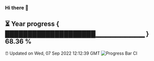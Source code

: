 ### Hi there 👋
⏳ Year progress { ████████████████████▁▁▁▁▁▁▁▁▁▁ } 68.36 %
---
⏰ Updated on Wed, 07 Sep 2022 12:12:39 GMT
![Progress Bar CI](https://github.com/Moyi321/Moyi321/workflows/Progress%20Bar%20CI/badge.svg)
